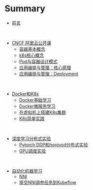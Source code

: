 # Summary
* [前言](README.md)

<br/>

* [CNCF 阿里云公开课](CNCF/README.md)
    * [容器基本概念](CNCF/note1/note.md)
    * [k8s核心概念](CNCF/note2/note.md)
    * [Pod与容器设计模式](CNCF/note3/note.md)
    * [应用编排与管理：核心原理](CNCF/note4/note.md)
    * [应用编排与管理：Deployment](CNCF/note5/note.md)

<br/>

* [Docker和K8s](Docker&K8s/README.md)
    * [Docker基础学习](Docker&K8s/note1/note.md)
    * [Docker微服务学习](Docker&K8s/note2/note.md)
    * [在虚拟机上搭建K8s集群](Docker&K8s/note3/note.md)
    * [K8s简单实践](Docker&K8s/note4/note.md)

<br/>

* [深度学习分布式实验](Distributed/README.md)
    * [Pytorch DDP和horovod分布式实验](Distributed/note1/note.md)
    * [GPU调度实验](Distributed/note2/note.md)

<br/>

* [自动化机器学习](AutoML/README.md)
    * [NNI](AutoML/note1/note.md)
    * [提交NNI调参任务到Kubeflow](AutoML/note2/note.md)

